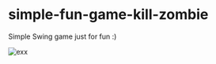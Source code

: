 # simple-fun-game-kill-zombie

Simple Swing game just for fun :)

![exx](https://preview.ibb.co/cka1Vb/z.png)